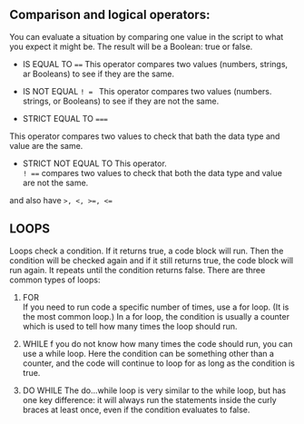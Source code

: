## Comparison and logical operators: 

You can evaluate a situation by comparing one value in the script to what you expect it might be. The result will be a Boolean: true or false.


* IS EQUAL TO 
` == `
This operator compares two values (numbers, strings, ar Booleans) to see if they are the same.


* IS NOT EQUAL 
`! = `
This operator compares two values (numbers. strings, or Booleans) to see if they are not the same.


* STRICT EQUAL TO 
` === `

This operator compares two values to check that bath the data type and value are the same.

* STRICT NOT EQUAL TO This operator.  
` ! == `
compares two values to check that both the data type and value are not the same. 

and also have ` >, <, >=, <= `


## LOOPS
Loops check a condition. If it returns true, a code block will run. Then the condition will be checked again and if it still returns true, the code block will run again. It repeats until the condition returns false. There are three common types of loops:  

1. FOR  
If you need to run code a specific number of times, use a for loop. (It is the most common loop.) In a for loop, the condition is usually a counter which is used to tell how many times the loop should run.

1. WHILE 
f you do not know how many times the code should run, you can use a while loop. Here the condition can be something other than a counter, and the code will continue to loop for as long as the condition is true.

1. DO WHILE 
The do...while loop is very similar to the while loop, but has one key difference: it will always run the statements inside the curly braces at least once, even if the condition evaluates to false.




